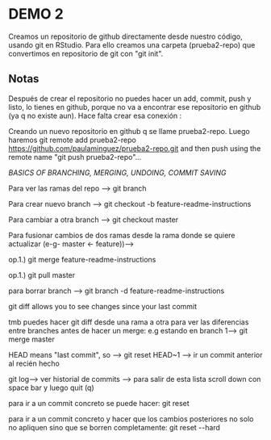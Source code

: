 # DEMO 2

Creamos un repositorio de github directamente desde nuestro código, usando git en RStudio. Para ello creamos una carpeta (prueba2-repo) que convertimos en repositorio de git con "git init".

## Notas 

Después de crear el repositorio no puedes hacer un add, commit, push y listo, lo tienes en github, porque no va a encontrar ese repositorio en github (ya q no existe aun). Hace falta crear esa conexión :

Creando un nuevo repositorio en github q se llame prueba2-repo. Luego haremos git remote add prueba2-repo https://github.com/paulaminguez/prueba2-repo.git and then push using the remote name "git push prueba2-repo"...


*BASICS OF BRANCHING, MERGING, UNDOING, COMMIT SAVING* 

Para ver las ramas del repo --> git branch 

Para crear nuevo branch --> git checkout -b feature-readme-instructions 

Para cambiar a otra branch --> git checkout master

Para fusionar cambios de dos ramas desde la rama donde se quiere actualizar (e-g- master <- feature))--> 

op.1.) git merge feature-readme-instructions

op.1.) git pull master


para borrar branch --> git branch -d feature-readme-instructions

git diff allows you to see changes since your last commit 

tmb puedes hacer git diff desde una rama a otra para ver las diferencias entre branches antes de hacer un merge: e.g estando en branch 1--> git merge master

HEAD means "last commit", so --> git reset HEAD~1 --> ir un commit anterior al recién hecho

git log--> ver historial de commits --> para salir de esta lista scroll down con space bar y luego quit (q)

para ir a un commit concreto se puede hacer: git reset <hash concreto del commit>

para ir a un commit concreto y hacer que los cambios posteriores no solo no apliquen sino que se borren completamente: git reset --hard <hash del commit>